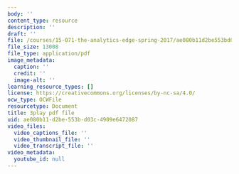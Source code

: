 ```yaml
---
body: ''
content_type: resource
description: ''
draft: ''
file: /courses/15-071-the-analytics-edge-spring-2017/ae080b11d2be553bd03c4909e6472087_mi-pl3_fIfc.pdf
file_size: 13008
file_type: application/pdf
image_metadata:
  caption: ''
  credit: ''
  image-alt: ''
learning_resource_types: []
license: https://creativecommons.org/licenses/by-nc-sa/4.0/
ocw_type: OCWFile
resourcetype: Document
title: 3play pdf file
uid: ae080b11-d2be-553b-d03c-4909e6472087
video_files:
  video_captions_file: ''
  video_thumbnail_file: ''
  video_transcript_file: ''
video_metadata:
  youtube_id: null
---
```

